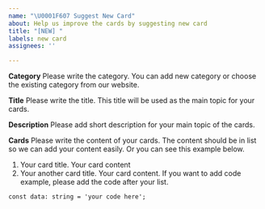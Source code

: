 ```yaml
---
name: "\U0001F607 Suggest New Card"
about: Help us improve the cards by suggesting new card
title: "[NEW] "
labels: new card
assignees: ''

---
```


**Category**
Please write the category. You can add new category or choose the existing category from our website.

**Title**
Please write the title. This title will be used as the main topic for your cards.

**Description**
Please add short description for your main topic of the cards.

**Cards**
Please write the content of your cards. The content should be in list so we can add your content easily. Or you can see this example below.
1. Your card title. Your card content
2. Your another card title. Your card content. If you want to add code example, please add the code after your list.
```
const data: string = 'your code here';
```
